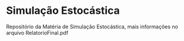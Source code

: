 # Simulação Estocástica

Repositório da Matéria de Simulação Estocástica, mais informações no arquivo RelatorioFinal.pdf
